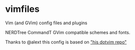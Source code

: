 vimfiles
========

Vim (and GVim) config files and plugins

NERDTree
CommandT
GVim compatible schemes and fonts.

Thanks to @alext this config is based on ["his dotvim repo"]("https://github.com/alext/dotvim")
